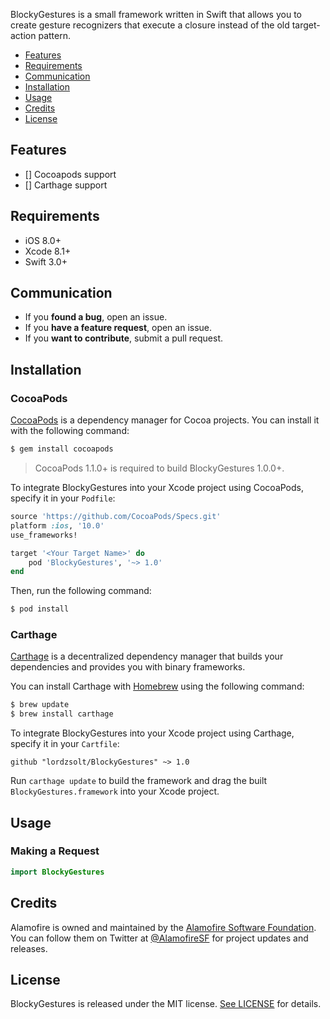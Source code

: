 BlockyGestures is a small framework written in Swift that allows you to create gesture recognizers that execute a closure instead of the old target-action pattern.

- [Features](#features)
- [Requirements](#requirements)
- [Communication](#communication)
- [Installation](#installation)
- [Usage](#usage)
- [Credits](#credits)
- [License](#license)

## Features

- [] Cocoapods support
- [] Carthage support

## Requirements

- iOS 8.0+
- Xcode 8.1+
- Swift 3.0+

## Communication

- If you **found a bug**, open an issue.
- If you **have a feature request**, open an issue.
- If you **want to contribute**, submit a pull request.

## Installation

### CocoaPods

[CocoaPods](http://cocoapods.org) is a dependency manager for Cocoa projects. You can install it with the following command:

```bash
$ gem install cocoapods
```

> CocoaPods 1.1.0+ is required to build BlockyGestures 1.0.0+.

To integrate BlockyGestures into your Xcode project using CocoaPods, specify it in your `Podfile`:

```ruby
source 'https://github.com/CocoaPods/Specs.git'
platform :ios, '10.0'
use_frameworks!

target '<Your Target Name>' do
    pod 'BlockyGestures', '~> 1.0'
end
```

Then, run the following command:

```bash
$ pod install
```

### Carthage

[Carthage](https://github.com/Carthage/Carthage) is a decentralized dependency manager that builds your dependencies and provides you with binary frameworks.

You can install Carthage with [Homebrew](http://brew.sh/) using the following command:

```bash
$ brew update
$ brew install carthage
```

To integrate BlockyGestures into your Xcode project using Carthage, specify it in your `Cartfile`:

```ogdl
github "lordzsolt/BlockyGestures" ~> 1.0
```

Run `carthage update` to build the framework and drag the built `BlockyGestures.framework` into your Xcode project.

## Usage

### Making a Request

```swift
import BlockyGestures
```

## Credits

Alamofire is owned and maintained by the [Alamofire Software Foundation](http://alamofire.org). You can follow them on Twitter at [@AlamofireSF](https://twitter.com/AlamofireSF) for project updates and releases.

## License

BlockyGestures is released under the MIT license. [See LICENSE](https://github.com/lordzsolt/BlockyGestures/blob/master/LICENSE) for details.